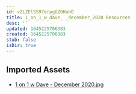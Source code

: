 ```yaml
---
id: v2LZElSS97erpgGZGHabO
title: 1_on_1_w_dave_ _december_2020 Resources
desc: ''
updated: 1645225706383
created: 1645225706383
stub: false
isDir: true
---
```

## Imported Assets
- [1 on 1 w Dave - December 2020.jpg](/assets/1-on-1-w-dave---december-2020.jpg)
